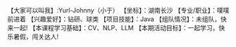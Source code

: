 【大家可以叫我】:Yurl-Johnny（小于）
【坐标】：湖南长沙
【专业/职业】：噗噗前进着
【兴趣爱好】：钻研、球类
【项目技能】：Java
【组队情况】：未组队，快来一起!
【本课程学习基础】：CV、NLP、LLM
【本期活动目标】：一起学习，快乐暑假，闯关达人!
